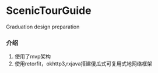 # ScenicTourGuide
Graduation design preparation
### 介绍
1. 使用了mvp架构
2. 使用retorfit，okhttp3,rxjava搭建傻瓜式可复用式地网络框架
